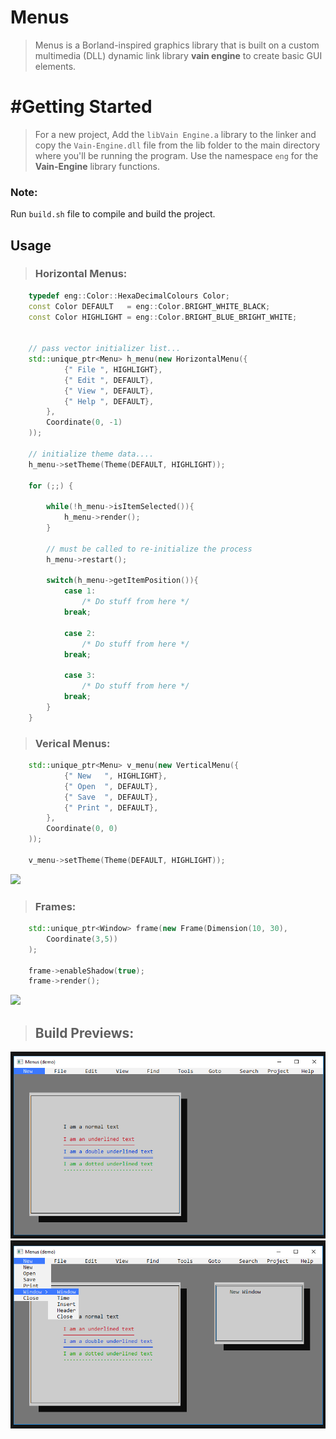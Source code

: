 # Menus
> Menus is a Borland-inspired graphics library that is built on a custom multimedia (DLL) dynamic link library **vain engine**
> to create basic GUI elements.

# #Getting Started
> For a new project, Add the `libVain Engine.a` library to the linker and copy the `Vain-Engine.dll` file from the lib folder to the main directory where 
> you'll be running the program.
> Use the namespace `eng` for the **Vain-Engine** library functions.

### Note: 
Run `build.sh` file to compile and build the project.

## Usage

> ### Horizontal Menus: 
```c++
    typedef eng::Color::HexaDecimalColours Color;
    const Color DEFAULT   = eng::Color.BRIGHT_WHITE_BLACK;
    const Color HIGHLIGHT = eng::Color.BRIGHT_BLUE_BRIGHT_WHITE;

    
    // pass vector initializer list...
    std::unique_ptr<Menu> h_menu(new HorizontalMenu({
            {" File ", HIGHLIGHT},
            {" Edit ", DEFAULT},
            {" View ", DEFAULT},
            {" Help ", DEFAULT},
        }, 
        Coordinate(0, -1)
    ));
    
    // initialize theme data....
    h_menu->setTheme(Theme(DEFAULT, HIGHLIGHT));
    
    for (;;) {
    
        while(!h_menu->isItemSelected()){
            h_menu->render();
        }
        
        // must be called to re-initialize the process
        h_menu->restart();
        
        switch(h_menu->getItemPosition()){
            case 1:
                /* Do stuff from here */
            break;
            
            case 2:
                /* Do stuff from here */
            break;
            
            case 3:
                /* Do stuff from here */
            break;
        }
    }
```

> ### Verical Menus: 
```c++
    std::unique_ptr<Menu> v_menu(new VerticalMenu({
            {" New   ", HIGHLIGHT},
            {" Open  ", DEFAULT},
            {" Save  ", DEFAULT},
            {" Print ", DEFAULT},
        }, 
        Coordinate(0, 0)
    ));
    
    v_menu->setTheme(Theme(DEFAULT, HIGHLIGHT));

```

<img src="previews/menus_demo.gif">

> ### Frames: 
```c++
    std::unique_ptr<Window> frame(new Frame(Dimension(10, 30), 
        Coordinate(3,5))
    );
        
    frame->enableShadow(true);
    frame->render();
```
<img src="previews/frame.png">

> ## Build Previews:
<img src="previews/demo.png">
<img src="previews/demo_project.png">




